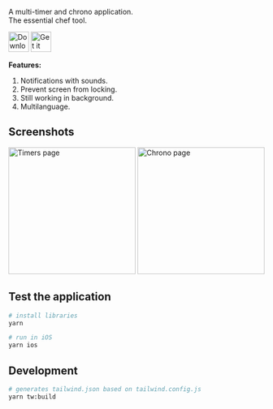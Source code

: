 A multi-timer and chrono application.<br>
The essential chef tool.

<a href="https://apps.apple.com/es/app/kitchendoro/id1607064139" target="_blank"><img src="https://user-images.githubusercontent.com/5312427/158222269-ce4548cd-a462-44ff-8d49-6925328dbd40.svg" height="40" alt="Download on the Apple Store" /></a> <a href="https://play.google.com/store/apps/details?id=com.multitimer" target="_blank"><img src="https://user-images.githubusercontent.com/5312427/158222275-11ce2126-cb8f-4dfc-b415-812cfd5a75bd.svg" height="40" alt="Get it on Google Play" /></a>

**Features:**

1. Notifications with sounds.
2. Prevent screen from locking.
3. Still working in background.
4. Multilanguage.

## Screenshots

<img src="https://user-images.githubusercontent.com/5312427/155002280-5dd4e52d-de7e-4a55-923e-2606a2aa71b5.png" width="250" alt="Timers page"> <img src="https://user-images.githubusercontent.com/5312427/155001752-7d191991-a2e2-4996-9c0f-316ad0a6110b.png" width="250" alt="Chrono page">

## Test the application

```bash
# install libraries
yarn

# run in iOS
yarn ios
```

## Development

```bash
# generates tailwind.json based on tailwind.config.js
yarn tw:build
```
